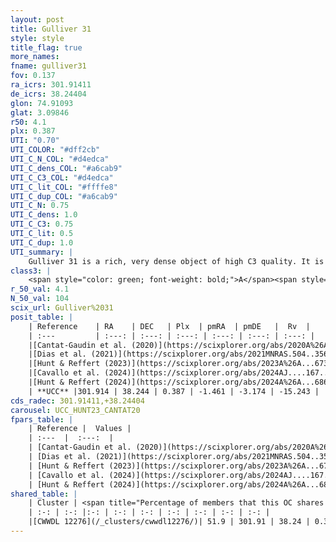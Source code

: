 ```yaml
---
layout: post
title: Gulliver 31
style: style
title_flag: true
more_names: 
fname: gulliver31
fov: 0.137
ra_icrs: 301.91411
de_icrs: 38.24404
glon: 74.91093
glat: 3.09846
r50: 4.1
plx: 0.387
UTI: "0.70"
UTI_COLOR: "#dff2cb"
UTI_C_N_COL: "#d4edca"
UTI_C_dens_COL: "#a6cab9"
UTI_C_C3_COL: "#d4edca"
UTI_C_lit_COL: "#ffffe8"
UTI_C_dup_COL: "#a6cab9"
UTI_C_N: 0.75
UTI_C_dens: 1.0
UTI_C_C3: 0.75
UTI_C_lit: 0.5
UTI_C_dup: 1.0
UTI_summary: |
    Gulliver 31 is a rich, very dense object of high C3 quality. It is moderately studied in the literature. This object shares a significant percentage of members with a later reported entry.
class3: |
    <span style="color: green; font-weight: bold;">A</span><span style="color: #FFC300; font-weight: bold;">B</span>
r_50_val: 4.1
N_50_val: 104
scix_url: Gulliver%2031
posit_table: |
    | Reference    | RA    | DEC   | Plx  | pmRA  | pmDE   |  Rv  |
    | :---         | :---: | :---: | :---: | :---: | :---: | :---: |
    |[Cantat-Gaudin et al. (2020)](https://scixplorer.org/abs/2020A%26A...640A...1C) | 301.912 | 38.232 | 0.396 | -1.5 | -3.113 | -- |
    |[Dias et al. (2021)](https://scixplorer.org/abs/2021MNRAS.504..356D) | 301.911 | 38.24 | 0.395 | -1.491 | -3.113 | -- |
    |[Hunt & Reffert (2023)](https://scixplorer.org/abs/2023A%26A...673A.114H) | 301.885 | 38.247 | 0.381 | -1.474 | -3.174 | -13.942 |
    |[Cavallo et al. (2024)](https://scixplorer.org/abs/2024AJ....167...12C) | 301.919 | 38.259 | 0.383 | -- | -- | -- |
    |[Hunt & Reffert (2024)](https://scixplorer.org/abs/2024A%26A...686A..42H) | 301.885 | 38.247 | 0.381 | -1.474 | -3.174 | -13.942 |
    | **UCC** |301.914 | 38.244 | 0.387 | -1.461 | -3.174 | -15.243 | 
cds_radec: 301.91411,+38.24404
carousel: UCC_HUNT23_CANTAT20
fpars_table: |
    | Reference |  Values |
    | :---  |  :---:  |
    | [Cantat-Gaudin et al. (2020)](https://scixplorer.org/abs/2020A%26A...640A...1C) | `AVNN=1.1, DMNN=11.98, AgeNN=8.16` |
    | [Dias et al. (2021)](https://scixplorer.org/abs/2021MNRAS.504..356D) | `Av=1.646, Dist=2137, logage=7.593, [Fe/H]=0.148` |
    | [Hunt & Reffert (2023)](https://scixplorer.org/abs/2023A%26A...673A.114H) | `AV50=1.577, diffAV50=1.511, MOD50=11.881, logAge50=8.133` |
    | [Cavallo et al. (2024)](https://scixplorer.org/abs/2024AJ....167...12C) | `AV50=1.37, dMod50=12.09, logAge50=8.37, [Fe/H]50=0.82` |
    | [Hunt & Reffert (2024)](https://scixplorer.org/abs/2024A%26A...686A..42H) | `MassJ=683.343` |
shared_table: |
    | Cluster | <span title="Percentage of members that this OC shares with the ones listed">%</span>   | RA   | DEC   | Plx   | pmRA  | pmDE  | Rv | UTI |
    | :-: | :-: |:-: | :-: | :-: | :-: | :-: | :-: | :-: |
    |[CWWDL 12276](/_clusters/cwwdl12276/)| 51.9 | 301.91 | 38.24 | 0.39 | -1.46 | -3.18 | -18.73 |0.0 |
---
```


